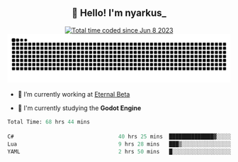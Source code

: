 <h2 align="center">👋 Hello! I'm nyarkus_</h2>
<p align="center">
  <a href="https://wakatime.com/@8f9aa332-6725-4e00-a5d9-b2317a4b74a6">
    <img src="https://wakatime.com/badge/user/8f9aa332-6725-4e00-a5d9-b2317a4b74a6.svg" alt="Total time coded since Jun 8 2023" />
  </a>
  <br>
  <img src = "https://github.com/nyarkus/nyarkus/blob/output/github-snake-dark.svg">
</p>

- 🔭 I’m currently working at [Eternal Beta](https://github.com/Kacianoki/Eternal-Beta)
<!--- 💬 Ask me about **nothing :<**-->
- 🌱 I'm currently studying the **Godot Engine**

<!--START_SECTION:waka-->

```fs
Total Time: 68 hrs 44 mins

C#                                 40 hrs 25 mins  ██████████████▓░░░░░░░░░░   58.45 %
Lua                                9 hrs 28 mins   ███▒░░░░░░░░░░░░░░░░░░░░░   13.71 %
YAML                               2 hrs 50 mins   █░░░░░░░░░░░░░░░░░░░░░░░░   04.10 %
```

<!--END_SECTION:waka-->

